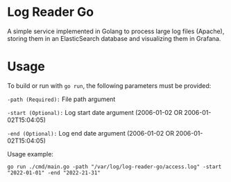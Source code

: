 # Log Reader Go

A simple service implemented in Golang to process large log files (Apache), storing them in an ElasticSearch database and visualizing them in Grafana.

# Usage

To build or run with `go run`, the following parameters must be provided:

`-path (Required):`
File path argument

`-start (Optional):`
Log start date argument (2006-01-02 OR 2006-01-02T15:04:05)

`-end (Optional):`
Log end date argument (2006-01-02 OR 2006-01-02T15:04:05)

Usage example:

    go run ./cmd/main.go -path "/var/log/log-reader-go/access.log" -start "2022-01-01" -end "2022-21-31"
